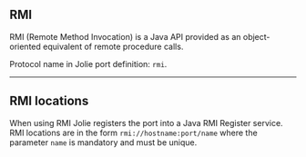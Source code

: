 ## RMI

RMI (Remote Method Invocation) is a Java API provided as an object-oriented equivalent of remote procedure calls.

Protocol name in Jolie port definition: `rmi`.

---

## RMI locations

When using RMI Jolie registers the port into a Java RMI Register service. RMI locations are in the form `rmi://hostname:port/name` where the parameter `name` is mandatory and must be unique.
